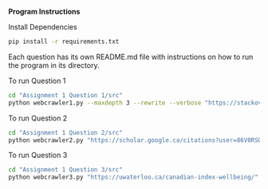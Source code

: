**Program Instructions**  

Install Dependencies
```Bash
pip install -r requirements.txt
```
Each question has its own README.md file with instructions on how to run the program in its directory.

To run Question 1 
```Bash
cd "Assignment 1 Question 1/src"
python webcrawler1.py --maxdepth 3 --rewrite --verbose "https://stackoverflow.com/questions/58146520/crawling-and-scraping-random-websites"
```

To run Question 2
```Bash
cd "Assignment 1 Question 2/src"
python webcrawler2.py "https://scholar.google.ca/citations?user=86V0RSQAAAAJ&hl=en&oi=ao"
```

To run Question 3
```Bash
cd "Assignment 1 Question 3/src"
python webcrawler3.py "https://uwaterloo.ca/canadian-index-wellbeing/"
```